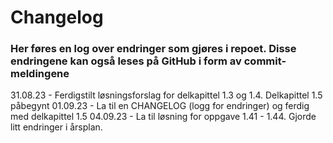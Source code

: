 # Changelog

### Her føres en log over endringer som gjøres i repoet. Disse endringene kan også leses på GitHub i form av commit-meldingene

31.08.23 - Ferdigstilt løsningsforslag for delkapittel 1.3 og 1.4. Delkapittel 1.5 påbegynt
01.09.23 - La til en CHANGELOG (logg for endringer) og ferdig med delkapittel 1.5
04.09.23 - La til løsning for oppgave 1.41 - 1.44. Gjorde litt endringer i årsplan.